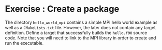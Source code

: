 # Exercise : Create a package
The directory `hello_world_mpi` contains a simple MPI hello world example as well as a `CMakeLists.txt` file. However, the later does not contain any target definition.
Define a target that successfully builds the `hello.f90` source code. Note that you will need to link to the MPI library in order to create and run the executable.

